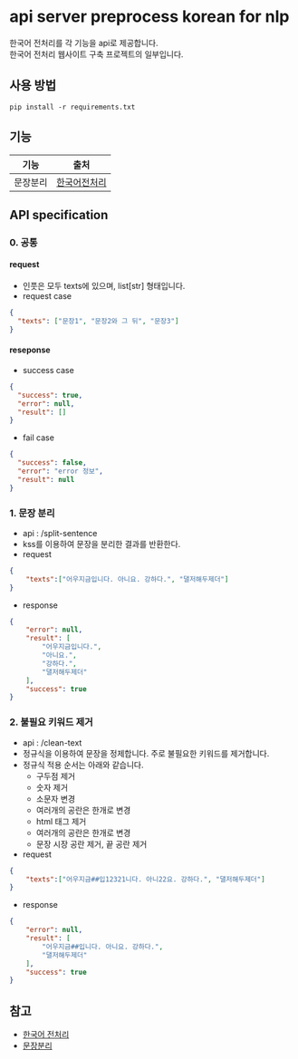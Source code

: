 # api server preprocess korean for nlp
한국어 전처리를 각 기능을 api로 제공합니다.   
한국어 전처리 웹사이트 구축 프로젝트의 일부입니다.

## 사용 방법
```commandline
pip install -r requirements.txt
```

## 기능
| 기능 | 출처 |
| --- | --- |
|  문장분리  | [한국어전처리] |

## API specification
### 0. 공통
#### request
- 인풋은 모두 texts에 있으며, list[str] 형태입니다.
- request case
```json
{
  "texts": ["문장1", "문장2와 그 뒤", "문장3"]
}
```

#### reseponse
- success case
```json
{
  "success": true,
  "error": null,
  "result": []
}
```
- fail case
```json
{
  "success": false,
  "error": "error 정보",
  "result": null
}
```

### 1. 문장 분리
- api : /split-sentence
- kss를 이용하여 문장을 분리한 결과를 반환한다.
- request
```json
{
    "texts":["어우지금입니다. 아니요. 강하다.", "댈저해두제더"]
}
```
- response
```json
{
    "error": null,
    "result": [
        "어우지금입니다.",
        "아니요.",
        "강하다.",
        "댈저해두제더"
    ],
    "success": true
}
```

### 2. 불필요 키워드 제거
- api : /clean-text
- 정규식을 이용하여 문장을 정제합니다. 주로 불필요한 키워드를 제거합니다.
- 정규식 적용 순서는 아래와 같습니다.
    - 구두점 제거
    - 숫자 제거
    - 소문자 변경
    - 여러개의 공란은 한개로 변경
    - html 태그 제거
    - 여러개의 공란은 한개로 변경
    - 문장 시장 공란 제거, 끝 공란 제거
- request
```json
{
    "texts":["어우지금##입12321니다. 아니22요. 강하다.", "댈저해두제더"]
}
```
- response
```json
{
    "error": null,
    "result": [
        "어우지금##입니다. 아니요. 강하다.",
        "댈저해두제더"
    ],
    "success": true
}
```

## 참고
- [한국어 전처리][한국어전처리]
- [문장분리][kss]

[한국어전처리]: https://colab.research.google.com/drive/1FfhWsP9izQcuVl06P30r5cCxELA1ciVE?usp=sharing#scrollTo=8nIXezslMdDC
[kss]: https://github.com/hyunwoongko/kss